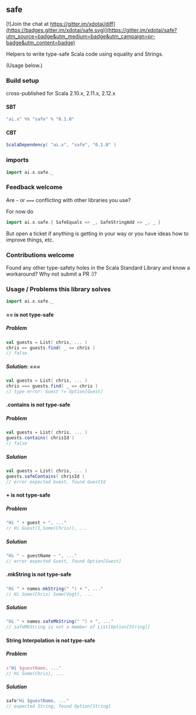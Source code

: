 ## safe

[![Join the chat at https://gitter.im/xdotai/diff](https://badges.gitter.im/xdotai/safe.svg)](https://gitter.im/xdotai/safe?utm_source=badge&utm_medium=badge&utm_campaign=pr-badge&utm_content=badge)

Helpers to write type-safe Scala code using equality and Strings.

(Usage below.)

### Build setup

cross-published for Scala 2.10.x, 2.11.x, 2.12.x

#### SBT

```scala
"ai.x" %% "safe" % "0.1.0"
```

#### CBT

```scala
ScalaDependency( "ai.x", "safe", "0.1.0" )
```

### imports
```scala
import ai.x.safe._
```

### Feedback welcome

Are `~` or `===` conflicting with other libraries you use?

For now do

```scala
import ai.x.safe.{ SafeEquals => _, SafeStringAdd => _, _ }
```

But open a ticket if anything is getting in your way or you have ideas how to improve things, etc.

### Contributions welcome

Found any other type-safety holes in the Scala Standard Library and know a workaround? Why not submit a PR :)?

### Usage / Problems this library solves

```scala
import ai.x.safe._
```

#### == is not type-safe

##### Problem
```scala
val guests = List( chris, ... )
chris == guests.find( _ == chris )
// false
```

##### Solution: ===
```scala
val guests = List( chris, ... )
chris === guests.find( _ == chris )
// type error: Guest != Option[Guest]
```

#### .contains is not type-safe
##### Problem
```scala
val guests = List( chris, ... )
guests.contains( chrisId )
// false
```

##### Solution
```scala
val guests = List( chris, ... )
guests.safeContains( chrisId )
// error expected Guest, found GuestId
```

#### + is not type-safe
##### Problem
```scala
"Hi " + guest + ", ..."
// Hi Guest(1,Some(Chris)), ...
```

##### Solution
```scala
"Hi " ~ guestName ~ ", ..."
// error expected Guest, found Option[Guest]
```

#### .mkString is not type-safe
##### 
```scala
"Hi " + names.mkString(" ") + ", ..."
// Hi Some(Chris) Some(Vogt), ...
```

##### Solution
```scala
"Hi " + names.safeMkString(" ") + ", ..."
// safeMkString is not a member of List[Option[String]]
```

#### String Interpolation is not type-safe
##### Problem
```scala
s"Hi $guestName, ..."
// Hi Some(Chris), ...
```

##### Solution
```scala
safe"Hi $guestName, ..."
// expected String, found Option[String]
```
